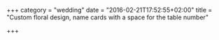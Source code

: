 +++
category = "wedding"
date = "2016-02-21T17:52:55+02:00"
title = "Custom floral design, name cards with a space for the table number"

+++